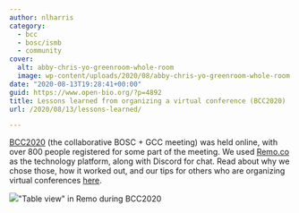 ```yaml
---
author: nlharris
category:
  - bcc
  - bosc/ismb
  - community
cover:
  alt: abby-chris-yo-greenroom-whole-room
  image: wp-content/uploads/2020/08/abby-chris-yo-greenroom-whole-room.png
date: "2020-08-13T19:28:41+00:00"
guid: https://www.open-bio.org/?p=4892
title: Lessons learned from organizing a virtual conference (BCC2020)
url: /2020/08/13/lessons-learned/

---
```

[BCC2020](http://bcc2020.github.io/) (the collaborative BOSC + GCC meeting) was held online, with over 800 people registered for some part of the meeting. We used [Remo.co](http://remo.co/) as the technology platform, along with Discord for chat. Read about why we chose those, how it worked out, and our tips for others who are organizing virtual conferences [here](https://bcc2020.github.io/blog/lessons-learnt).

![](wp/wp-content/uploads/2020/08/abby-chris-yo-greenroom-whole-room-1024x638.png)"Table view" in Remo during BCC2020
